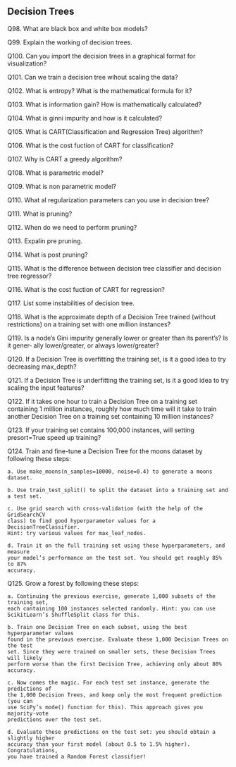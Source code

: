 ## Decision Trees
Q98. What are black box and white box models?

Q99. Explain the working of decision trees.

Q100. Can you import the decision trees in a graphical format for visualization?

Q101. Can we train a decision tree wihout scaling the data?

Q102. What is entropy? What is the mathematical formula for it?

Q103. What is information gain? How is mathematically calculated?

Q104. What is ginni impurity and how is it calculated?

Q105. What is CART(Classification and Regression Tree) algorithm?

Q106. What is the cost fuction of CART for classification?

Q107. Why is CART a greedy algorithm?

Q108. What is parametric model?

Q109. What is non parametric model?

Q110. What al regularization parameters can you use in decision tree?

Q111. What is pruning?

Q112. When do we need to perform pruning?

Q113. Expalin pre pruning.

Q114. What is post pruning?

Q115. What is the difference between decision tree classifier and decision tree regressor?

Q116. What is the cost fuction of CART for regression?

Q117. List some instabilities of decision tree.

Q118. What is the approximate depth of a Decision Tree trained (without restrictions)
on a training set with one million instances?

Q119. Is a node’s Gini impurity generally lower or greater than its parent’s? Is it gener‐
ally lower/greater, or always lower/greater?

Q120. If a Decision Tree is overfitting the training set, is it a good idea to try decreasing
max_depth?

Q121. If a Decision Tree is underfitting the training set, is it a good idea to try scaling
the input features?

Q122. If it takes one hour to train a Decision Tree on a training set containing 1 million
instances, roughly how much time will it take to train another Decision Tree on a
training set containing 10 million instances?

Q123. If your training set contains 100,000 instances, will setting presort=True speed
up training?

Q124. Train and fine-tune a Decision Tree for the moons dataset by following these
steps:

    a. Use make_moons(n_samples=10000, noise=0.4) to generate a moons dataset.

    b. Use train_test_split() to split the dataset into a training set and a test set.

    c. Use grid search with cross-validation (with the help of the GridSearchCV
    class) to find good hyperparameter values for a DecisionTreeClassifier.
    Hint: try various values for max_leaf_nodes.

    d. Train it on the full training set using these hyperparameters, and measure
    your model’s performance on the test set. You should get roughly 85% to 87%
    accuracy.

Q125. Grow a forest by following these steps:

    a. Continuing the previous exercise, generate 1,000 subsets of the training set,
    each containing 100 instances selected randomly. Hint: you can use ScikitLearn’s ShuffleSplit class for this.

    b. Train one Decision Tree on each subset, using the best hyperparameter values
    found in the previous exercise. Evaluate these 1,000 Decision Trees on the test
    set. Since they were trained on smaller sets, these Decision Trees will likely
    perform worse than the first Decision Tree, achieving only about 80%
    accuracy.

    c. Now comes the magic. For each test set instance, generate the predictions of
    the 1,000 Decision Trees, and keep only the most frequent prediction (you can
    use SciPy’s mode() function for this). This approach gives you majority-vote
    predictions over the test set.

    d. Evaluate these predictions on the test set: you should obtain a slightly higher
    accuracy than your first model (about 0.5 to 1.5% higher). Congratulations,
    you have trained a Random Forest classifier!
    